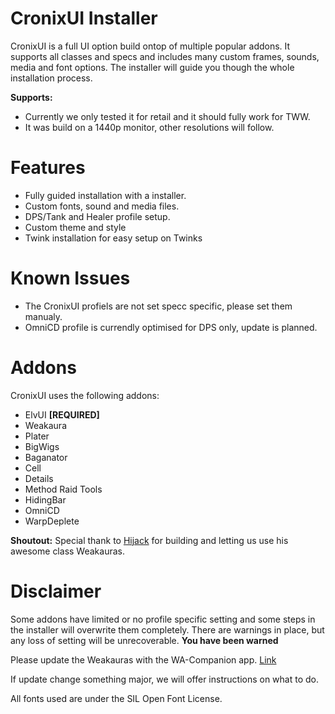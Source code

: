 # CronixUI Installer

CronixUI is a full UI option build ontop of multiple popular addons. It supports all classes and specs and includes many custom frames, sounds, media and font options. The installer will guide you though the whole installation process.

**Supports:**

-   Currently we only tested it for retail and it should fully work for TWW.
-   It was build on a 1440p monitor, other resolutions will follow.

# Features

-   Fully guided installation with a installer.
-   Custom fonts, sound and media files.
-   DPS/Tank and Healer profile setup.
-   Custom theme and style
-   Twink installation for easy setup on Twinks

# Known Issues

-   The CronixUI profiels are not set specc specific, please set them manualy.
-   OmniCD profile is currendly optimised for DPS only, update is planned.

# Addons

CronixUI uses the following addons:
-   ElvUI  **[REQUIRED]**
-   Weakaura
-   Plater
-   BigWigs
-   Baganator
-   Cell
-   Details
-   Method Raid Tools
-   HidingBar
-   OmniCD
-   WarpDeplete

**Shoutout:**
Special thank to [Hijack](https://wago.io/p/iamhijack) for building and letting us use his awesome class Weakauras.

# Disclaimer

Some addons have limited or no profile specific setting and some steps in the installer will overwrite them completely. There are warnings in place, but any loss of setting will be unrecoverable. **You have been warned**

Please update the Weakauras with the WA-Companion app. [Link](https://weakauras.wtf/)

If update change something major, we will offer instructions on what to do.




All fonts used are under the SIL Open Font License. 
